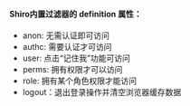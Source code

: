 #### Shiro内置过滤器的 definition 属性：
* anon: 无需认证即可访问 
* authc: 需要认证才可访问 
* user: 点击“记住我”功能可访问 
* perms: 拥有权限才可以访问 
* role: 拥有某个角色权限才能访问
* logout：退出登录操作并清空浏览器缓存数据